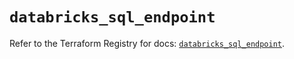 # `databricks_sql_endpoint`

Refer to the Terraform Registry for docs: [`databricks_sql_endpoint`](https://registry.terraform.io/providers/databricks/databricks/1.66.0/docs/resources/sql_endpoint).
